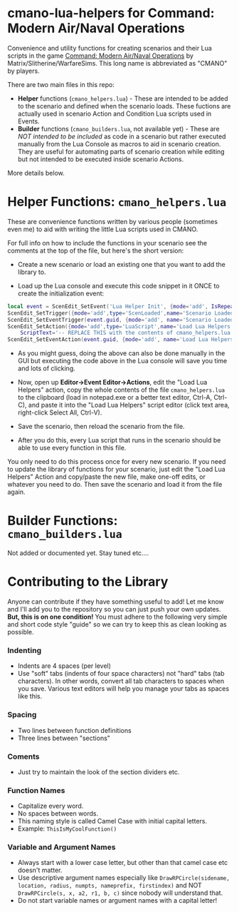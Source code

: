 # cmano-lua-helpers for Command: Modern Air/Naval Operations
Convenience and utility functions for creating scenarios and their Lua scripts in the game
[Command: Modern Air/Naval Operations](http://www.warfaresims.com/?page_id=1101)
by Matrix/Slitherine/WarfareSims. This long name is abbreviated as "CMANO" by players.

There are two main files in this repo:

* **Helper** functions (`cmano_helpers.lua`) - These are intended to be added to the scenario and defined when the scenario
loads. These fuctions are actually used in scenario Action and Condition Lua scripts used in Events.
* **Builder** functions (`cmano_builders.lua`, not available yet) - These are *NOT intended to be included* as code in a scenario but
rather executed manually from the Lua Console as macros to aid in scenario creation. They are useful for automating parts of
scenario creation while editing but not intended to be executed inside scenario Actions.

More details below.

# Helper Functions: `cmano_helpers.lua`

These are convenience functions written by various people (sometimes even me) to aid with writing the little Lua scripts
used in CMANO.

For full info on how to include the functions in your scenario see the comments at the top of the file, but here's the
short version:

* Create a new scenario or load an existing one that you want to add the library to.

* Load up the Lua console and execute this code snippet in it ONCE to create the initialization event:

```lua
local event = ScenEdit_SetEvent('Lua Helper Init', {mode='add', IsRepeatable=true})
ScenEdit_SetTrigger({mode='add',type='ScenLoaded',name='Scenario Loaded'})
ScenEdit_SetEventTrigger(event.guid, {mode='add', name='Scenario Loaded'})
ScenEdit_SetAction({mode='add',type='LuaScript',name='Load Lua Helpers',
    ScriptText='-- REPLACE THIS with the contents of cmano_helpers.lua'})
ScenEdit_SetEventAction(event.guid, {mode='add', name='Load Lua Helpers'})
```

* As you might guess, doing the above can also be done manually in the GUI but executing the code above in the Lua
  console will save you time and lots of clicking.

* Now, open up **Editor->Event Editor->Actions**, edit the "Load Lua Helpers" action, copy the whole
	contents of the file `cmano_helpers.lua` to the clipboard (load in notepad.exe or a better text editor, Ctrl-A, Ctrl-C),
  and paste it into the "Load Lua Helpers" script editor (click text area, right-click Select All, Ctrl-V).
		
* Save the scenario, then reload the scenario from the file.
		
* After you do this, every Lua script that runs in the scenario should be able to use every function
  in this file.

You only need to do this process once for every new scenario. If you need to update the library of functions
for your scenario, just edit the "Load Lua Helpers" Action and copy/paste the new file, make one-off edits,
or whatever you need to do. Then save the scenario and load it from the file again.

# Builder Functions: `cmano_builders.lua`

Not added or documented yet. Stay tuned etc....

# Contributing to the Library

Anyone can contribute if they have something useful to add! Let me know and I'll add you to the repository so you can just push
your own updates. **But, this is on one condition!** You must adhere to the following very simple and short code style
"guide" so we can try to keep this as clean looking as possible.

### Indenting

* Indents are 4 spaces (per level)
* Use "soft" tabs (indents of four space characters) not "hard" tabs (tab characters). In other words, convert all tab
characters to spaces when you save. Various text editors will help you manage your tabs as spaces like this.

### Spacing

* Two lines between function definitions
* Three lines between "sections"

### Coments

* Just try to maintain the look of the section dividers etc.

### Function Names

* Capitalize every word.
* No spaces between words.
* This naming style is called Camel Case with initial capital letters.
* Example: `ThisIsMyCoolFunction()`

### Variable and Argument Names 

* Always start with a lower case letter, but other than that camel case etc doesn't matter.
* Use descriptive argument names especially like `DrawRPCircle(sidename, location, radius, numpts, nameprefix, firstindex)`
  and NOT `DrawRPCircle(s, x, a2, r1, b, c)` since nobody will understand that.
* Do not start variable names or argument names with a capital letter!
